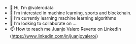 - 👋 Hi, I’m @valerodata
- 👀 I’m interested in machine learning, sports and blockchain.
- 🌱 I’m currently learning machine learning algorithms
- 💞️ I’m looking to collaborate on ...
- 📫 How to reach me Juanjo Valero Reverte on LinkedIn (https://www.linkedin.com/in/juanjovalero/)

